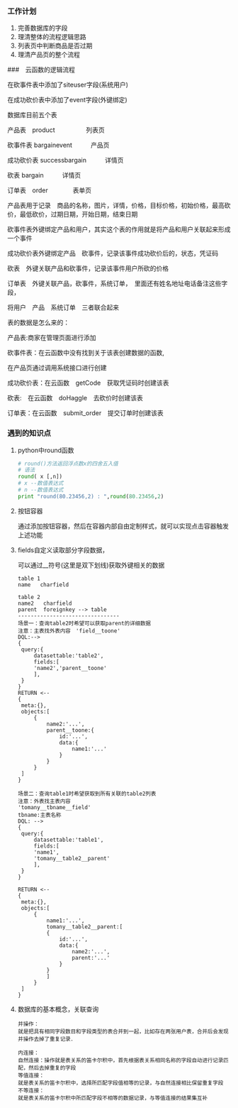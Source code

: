 ### 工作计划

1. 完善数据库的字段
2. 理清整体的流程逻辑思路
3. 列表页中判断商品是否过期
4. 理清产品页的整个流程





###　云函数的逻辑流程

在砍事件表中添加了siteuser字段(系统用户)

在成功砍价表中添加了event字段(外键绑定)

数据库目前五个表

产品表　product　　　　　列表页

砍事件表 bargainevent　　　产品页

成功砍价表 successbargain　　　详情页

砍表 bargain　　　详情页

订单表　order　　　　表单页

产品表用于记录　商品的名称，图片，详情，价格，目标价格，初始价格，最高砍价，最低砍价，过期日期，开始日期，结束日期

砍事件表外键绑定产品和用户，其实这个表的作用就是将产品和用户关联起来形成一个事件

成功砍价表外键绑定产品　砍事件，记录该事件成功砍价后的，状态，凭证码

砍表　外键关联产品和砍事件，记录该事件用户所砍的价格

订单表　外键关联产品，砍事件，系统订单，　里面还有姓名地址电话备注这些字段，

将用户　产品　系统订单　三者联合起来



表的数据是怎么来的：

产品表:商家在管理页面进行添加

砍事件表：在云函数中没有找到关于该表创建数据的函数,

在产品页通过调用系统接口进行创建

成功砍价表：在云函数　getCode　获取凭证码时创建该表

砍表:　在云函数　doHaggle　去砍价时创建该表

订单表：在云函数　submit_order　提交订单时创建该表

### 遇到的知识点

1. python中round函数

   ```python
   # round()方法返回浮点数x的四舍五入值
   # 语法
   round( x [,n])
   # x --数值表达式
   # n --数值表达式
   print "round(80.23456,2) : ",round(80.23456,2)
   ```

2. 按钮容器

   通过添加按钮容器，然后在容器内部自由定制样式，就可以实现点击容器触发上述功能

3. fields自定义读取部分字段数据，

   可以通过__符号(这里是双下划线)获取外键相关的数据

   ```
   table 1
   name   charfield
   
   table 2 
   name2   charfield
   parent  foreignkey --> table
   --------------------------------
   场景一：查询table2时希望可以获取parent的详细数据
   注意：主表找外表内容　'field__toone'
   DQL:-->
   {
   	query:{
   		datasettable:'table2',
   		fields:[
   		'name2','parent__toone'
   		],
   	}
   }
   RETURN <--
   {
   	meta:{},
   	objects:[
   		{
   			name2:'...',
   			parent__toone:{
   				id:'...',
   				data:{
   					name1:'...'
   				}
   			}
   		}
   	]
   }
   
   场景二：查询table1时希望获取到所有关联的table2列表
   注意：外表找主表内容 
   'tomany__tbname__field'
   tbname:主表名称
   DQL: -->
   {
   	query:{
   		datasettable:'table1',
   		fields:[
   		'name1',
   		'tomany__table2__parent'
   		],
   	}
   }
   
   RETURN <--
   {
   	meta:{},
   	objects:[
   		{
   			name1:'...',
   			tomany__table2__parent:[
   			{
   				id:'...',
   				data:{
   					name2:'...',
   					parent:'...'
   				}
   			}
   			]
   		}
   	]
   }
   ```

4. 数据库的基本概念，关联查询

   ```
   并操作：
   就是把具有相同字段数目和字段类型的表合并到一起，比如存在两张用户表，合并后会发现并操作去掉了重复记录．
   
   内连接：
   自然连接：操作就是表关系的笛卡尔积中，首先根据表关系相同名称的字段自动进行记录匹配，然后去掉重复的字段
   等值连接：
   就是表关系的笛卡尔积中，选择所匹配字段值相等的记录，与自然连接相比保留重复字段
   不等连接：
   就是表关系的笛卡尔积中所匹配字段不相等的数据记录，与等值连接的结果集互补
   
   
   ```

   

